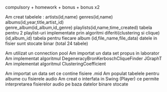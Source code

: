 compulsory + homework + bonus + bonus x2

Am creat tabelele :
artists(id,name)
genres(id,name)
albums(id,year,title,artist_id)  
genre_album(id_album,id_genre)
playlists(id,name,time_created)
tabela pentru 2 playlist-uri implementate prin algoritmi diferiti(clustering si clique) (id,album_id)
tabela pentru fiecare album (id,file_name,file_data)  datele in fisier sunt stocate binar
(total 24 tabele)

Am utilizat un connection pool
Am importat un data set propus in laborator
Am implementat algoritmul DegeneracyBronKerboschCliqueFinder JGraphT
Am implementat algoritmul ClusteringCoefficient

Am importat un data set ce contine fisiere .mid
Am populat tabelele pentru albume cu fisierele audio
Am creat o interfata in Swing (Player) ce permite interpretarea fisierelor audio pe baza datelor binare stocate
